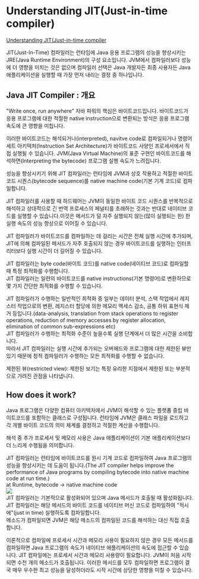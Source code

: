 # Understanding JIT(Just-in-time compiler)
[Understanding JIT(Just-in-time compiler](https://aboullaite.me/understanding-jit-compiler-just-in-time-compiler/)  
  
JIT(Just-In-Time) 컴파일러는 런타임에 Java 응용 프로그램의 성능을 향상시키는 JRE(Java Runtime Environment)의 구성 요소입니다. JVM에서 컴파일러보다 성능에 더 영향을 미치는 것은 없으며 컴파일러 선택은 Java 개발자든 최종 사용자든 Java 애플리케이션을 실행할 때 가장 먼저 내리는 결정 중 하나입니다.  
  
## Java JIT Compiler : 개요
"Write once, run anywhere" 자바 파워의 핵심은 바이트코드입니다. 바이트코드가 응용 프로그램에 대한 적절한 native instruction으로 변환되는 방식은 응용 프로그램 속도에 큰 영향을 미칩니다.  
    
이러한 바이트코드는 해석되거나(interpreted), navitve code로 컴파일되거나 명령어 세트 아키텍처(Instruction Set Architecture)가 바이트코드 사양인 프로세서에서 직접 실행될 수 있습니다. JVM(Java Virtual Machine)의 표준 구현인 바이트코드를 해석하면(Interpreting the bytecode) 프로그램 실행 속도가 느려집니다.  
    
성능을 향상시키기 위해 JIT 컴파일러는 런타임에 JVM과 상호 작용하고 적절한 바이트 코드 시퀀스(bytecode sequence)를 native machine code(기본 기계 코드)로 컴파일합니다.  
  
JIT 컴파일러를 사용할 때 하드웨어는 JVM이 동일한 바이트 코드 시퀀스를 반복적으로 해석하고 상대적으로 긴 번역 프로세스의 페널티를 초래하는 것과는 반대로 네이티브 코드를 실행할 수 있습니다.이것은 메서드가 덜 자주 실행되지 않는(많이 실행되는 한) 한 실행 속도의 성능 향상으로 이어질 수 있습니다.  
  
JIT 컴파일러가 바이트코드를 컴파일하는 데 걸리는 시간은 전체 실행 시간에 추가되며, JIT에 의해 컴파일된 메서드가 자주 호출되지 않는 경우 바이트코드를 실행하는 인터프리터보다 실행 시간이 더 길어질 수 있습니다.  
  
JIT 컴파일러는 byte code(바이트 코드)를 native code(네이티브 코드)로 컴파일할 때 특정 최적화를 수행합니다.  
JIT 컴파일러는 일련의 바이트코드를 native instructions(기본 명령어)로 변환하므로 몇 가지 간단한 최적화를 수행할 수 있습니다.  
   
JIT 컴파일러가 수행하는 일반적인 최적화 중 일부는 데이터 분석, 스택 작업에서 레지스터 작업으로의 변환, 레지스터 할당에 의한 메모리 액세스 감소, 공통 하위 표현식 제거 등입니다.(data-analysis, translation from stack operations to register operations, reduction of memory accesses by register allocation, elimination of common sub-expressions etc)  
JIT 컴파일러가 수행하는 최적화 수준이 높을수록 실행 단계에서 더 많은 시간을 소비합니다.  
따라서 JIT 컴파일러는 실행 시간에 추가되는 오버헤드와 프로그램에 대한 제한된 뷰만 있기 때문에 정적 컴파일러가 수행하는 모든 최적화를 수행할 수 없습니다.  
  
제한된 뷰(restricted view): 제한된 보기는 특정 유리한 지점에서 제한된 또는 부분적으로 가려진 관점을 나타냅니다.  
  
## How does it work?
Java 프로그램은 다양한 컴퓨터 아키텍처에서 JVM이 해석할 수 있는 플랫폼 중립 바이트코드를 포함하는 클래스로 구성됩니다. 런타임에 JVM은 클래스 파일을 로드하고 각 개별 바이트 코드의 의미 체계를 결정하고 적절한 계산을 수행합니다.  
  
해석 중 추가 프로세서 및 메모리 사용은 Java 애플리케이션이 기본 애플리케이션보다 더 느리게 수행됨을 의미합니다.  
  
JIT 컴파일러는 런타임에 바이트코드를 원시 기계 코드로 컴파일하여 Java 프로그램의 성능을 향상시키는 데 도움이 됩니다.(The JIT compiler helps improve the performance of Java programs by compiling bytecode into native machine code at run time.)  
at Runtime, bytecode -> native machine code  
![](https://aboullaite.me/content/images/2017/08/jit.png)  
JIT 컴파일러는 기본적으로 활성화되어 있으며 Java 메서드가 호출될 때 활성화됩니다.  
JIT 컴파일러는 해당 메서드의 바이트 코드를 네이티브 머신 코드로 컴파일하여 "적시에"(just in time) 실행하도록 컴파일합니다.  
메소드가 컴파일되면 JVM은 해당 메소드의 컴파일된 코드를 해석하는 대신 직접 호출합니다.  
  
이론적으로 컴파일에 프로세서 시간과 메모리 사용이 필요하지 않은 경우 모든 메서드를 컴파일하면 Java 프로그램의 속도가 네이티브 애플리케이션의 속도에 접근할 수 있습니다. JIT 컴파일에는 프로세서 시간과 메모리 사용량이 필요합니다. JVM이 처음 시작되면 수천 개의 메소드가 호출됩니다. 이러한 메서드를 모두 컴파일하면 프로그램이 결국 매우 우수한 최고 성능을 달성하더라도 시작 시간에 상당한 영향을 미칠 수 있습니다.  
